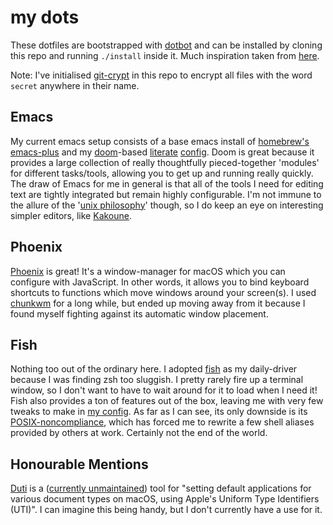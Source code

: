 # my dots

These dotfiles are bootstrapped with
[dotbot](https://github.com/anishathalye/dotbot) and can be installed by cloning
this repo and running `./install` inside it. Much inspiration taken from
[here](https://github.com/nikitavoloboev/dotfiles).

Note: I've initialised [git-crypt](https://github.com/AGWA/git-crypt) in this
repo to encrypt all files with the word `secret` anywhere in their name.

## Emacs

My current emacs setup consists of a base emacs install of [homebrew's
emacs-plus](https://github.com/d12frosted/homebrew-emacs-plus)
and my [doom](https://github.com/hlissner/doom-emacs)-based
[literate](https://en.wikipedia.org/wiki/Literate_programming)
[config](emacs/.doom.d/config.org). Doom is great because it provides a large
collection of really thoughtfully pieced-together 'modules' for different
tasks/tools, allowing you to get up and running really quickly.
The draw of Emacs for me in general is that all of the
tools I need for editing text are tightly integrated but remain highly
configurable. I'm not immune to the allure of the '[unix
philosophy](https://en.wikipedia.org/wiki/Unix_philosophy)' though, so
I do keep an eye on interesting simpler editors, like
[Kakoune](https://github.com/mawww/kakoune).

## Phoenix

[Phoenix](https://github.com/kasper/phoenix) is great! It's a window-manager for
macOS which you can configure with JavaScript. In other words, it allows you to
bind keyboard shortcuts to functions which move windows around your screen(s). I
used [chunkwm](https://github.com/koekeishiya/chunkwm) for a long while, but
ended up moving away from it because I found myself fighting against its
automatic window placement.

## Fish

Nothing too out of the ordinary here. I adopted [fish](https://fishshell.com) as
my daily-driver because I was finding zsh too sluggish. I pretty rarely fire up
a terminal window, so I don't want to have to wait around for it to load when I
need it! Fish also provides a ton of features out of the box, leaving me with
very few tweaks to make in [my config](shell/fish/config.fish). As far
as I can see, its only downside is its
[POSIX-noncompliance](https://en.wikipedia.org/wiki/Friendly_interactive_shell#Syntax),
which has forced me to rewrite a few shell aliases provided by others at work.
Certainly not the end of the world.

## Honourable Mentions

[Duti](https://github.com/moretension/duti) is a ([currently
unmaintained](https://github.com/moretension/duti/pull/39#issuecomment-596996452))
tool for "setting default applications for various document types on macOS,
using Apple's Uniform Type Identifiers (UTI)". I can imagine this being
handy, but I don't currently have a use for it.
